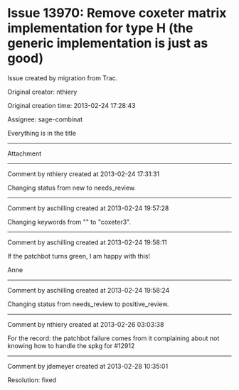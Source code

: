 # Issue 13970: Remove coxeter matrix implementation for type H (the generic implementation is just as good)

Issue created by migration from Trac.

Original creator: nthiery

Original creation time: 2013-02-24 17:28:43

Assignee: sage-combinat

Everything is in the title


---

Attachment


---

Comment by nthiery created at 2013-02-24 17:31:31

Changing status from new to needs_review.


---

Comment by aschilling created at 2013-02-24 19:57:28

Changing keywords from "" to "coxeter3".


---

Comment by aschilling created at 2013-02-24 19:58:11

If the patchbot turns green, I am happy with this!

Anne


---

Comment by aschilling created at 2013-02-24 19:58:24

Changing status from needs_review to positive_review.


---

Comment by nthiery created at 2013-02-26 03:03:38

For the record: the patchbot failure comes from it complaining about not knowing how to handle the spkg for #12912


---

Comment by jdemeyer created at 2013-02-28 10:35:01

Resolution: fixed
